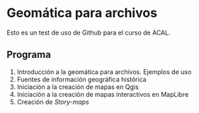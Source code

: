 # Geomática para archivos

Esto es un test de uso de Github para el curso de ACAL.

## Programa

 <ol>
    <li>Introducción a la geomática para archivos. Ejemplos de uso</li>
    <li>Fuentes de información geográfica histórica</li>
    <li>Iniciación a la creación de mapas en Qgis</li>
    <li>Iniciación a la creación de mapas interactivos en MapLibre</li>
    <li>Creación de <i>Story-maps</i></li>
</ol>